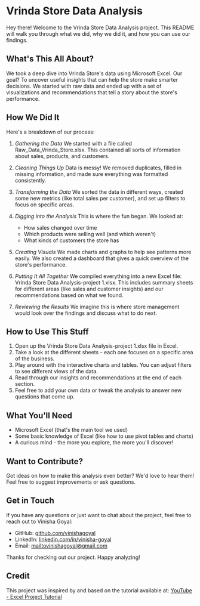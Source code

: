 # Vrinda Store Data Analysis

Hey there! Welcome to the Vrinda Store Data Analysis project. This README will walk you through what we did, why we did it, and how you can use our findings.

## What's This All About?

We took a deep dive into Vrinda Store's data using Microsoft Excel. Our goal? To uncover useful insights that can help the store make smarter decisions. We started with raw data and ended up with a set of visualizations and recommendations that tell a story about the store's performance.

## How We Did It

Here's a breakdown of our process:

1. *Gathering the Data*
   We started with a file called Raw_Data_Vrinda_Store.xlsx. This contained all sorts of information about sales, products, and customers.

2. *Cleaning Things Up*
   Data is messy! We removed duplicates, filled in missing information, and made sure everything was formatted consistently.

3. *Transforming the Data*
   We sorted the data in different ways, created some new metrics (like total sales per customer), and set up filters to focus on specific areas.

4. *Digging into the Analysis*
   This is where the fun began. We looked at:
   - How sales changed over time
   - Which products were selling well (and which weren't)
   - What kinds of customers the store has

5. *Creating Visuals*
   We made charts and graphs to help see patterns more easily. We also created a dashboard that gives a quick overview of the store's performance.

6. *Putting It All Together*
   We compiled everything into a new Excel file: Vrinda Store Data Analysis-project 1.xlsx. This includes summary sheets for different areas (like sales and customer insights) and our recommendations based on what we found.

7. *Reviewing the Results*
   We imagine this is where store management would look over the findings and discuss what to do next.

## How to Use This Stuff

1. Open up the Vrinda Store Data Analysis-project 1.xlsx file in Excel.
2. Take a look at the different sheets - each one focuses on a specific area of the business.
3. Play around with the interactive charts and tables. You can adjust filters to see different views of the data.
4. Read through our insights and recommendations at the end of each section.
5. Feel free to add your own data or tweak the analysis to answer new questions that come up.

## What You'll Need

- Microsoft Excel (that's the main tool we used)
- Some basic knowledge of Excel (like how to use pivot tables and charts)
- A curious mind - the more you explore, the more you'll discover!

## Want to Contribute?

Got ideas on how to make this analysis even better? We'd love to hear them! Feel free to suggest improvements or ask questions.

## Get in Touch

If you have any questions or just want to chat about the project, feel free to reach out to Vinisha Goyal:

- GitHub: [github.com/vinishagoyal](https://github.com/vinishagoyal)
- LinkedIn: [linkedin.com/in/vinisha-goyal](https://www.linkedin.com/in/vinisha-goyal)
- Email: [mailtovinishagoyal@gmail.com](mailto:mailtovinishagoyal@gmail.com)

Thanks for checking out our project. Happy analyzing!

## Credit

This project was inspired by and based on the tutorial available at: [YouTube - Excel Project Tutorial](https://youtu.be/gTK5rNhWJyA?si=53_DL_hPPapzQb_p)
